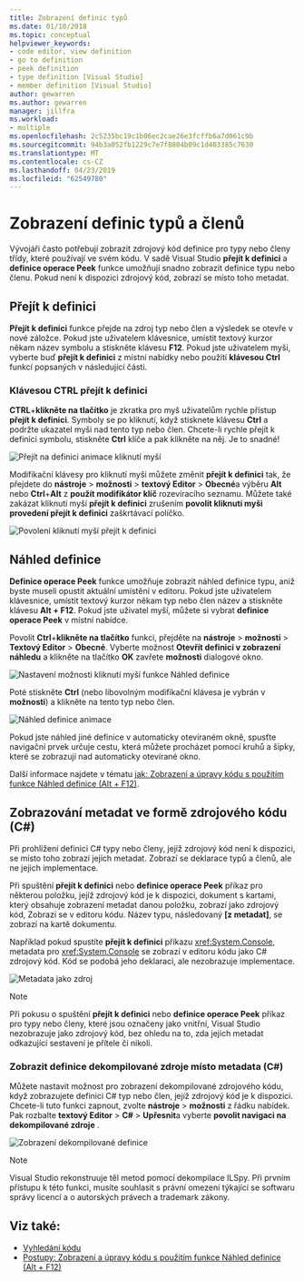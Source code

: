 ```yaml
---
title: Zobrazení definic typů
ms.date: 01/10/2018
ms.topic: conceptual
helpviewer_keywords:
- code editor, view definition
- go to definition
- peek definition
- type definition [Visual Studio]
- member definition [Visual Studio]
author: gewarren
ms.author: gewarren
manager: jillfra
ms.workload:
- multiple
ms.openlocfilehash: 2c5235bc19c1b06ec2cae26e3fcffb6a7d061c9b
ms.sourcegitcommit: 94b3a052fb1229c7e7f8804b09c1d403385c7630
ms.translationtype: MT
ms.contentlocale: cs-CZ
ms.lasthandoff: 04/23/2019
ms.locfileid: "62549780"
---
```

# <a name="view-type-and-member-definitions"></a>Zobrazení definic typů a členů

Vývojáři často potřebují zobrazit zdrojový kód definice pro typy nebo členy třídy, které používají ve svém kódu. V sadě Visual Studio **přejít k definici** a **definice operace Peek** funkce umožňují snadno zobrazit definice typu nebo členu. Pokud není k dispozici zdrojový kód, zobrazí se místo toho metadat.

## <a name="go-to-definition"></a>Přejít k definici

**Přejít k definici** funkce přejde na zdroj typ nebo člen a výsledek se otevře v nové záložce. Pokud jste uživatelem klávesnice, umístit textový kurzor někam název symbolu a stiskněte klávesu **F12**. Pokud jste uživatelem myši, vyberte buď **přejít k definici** z místní nabídky nebo použití **klávesou Ctrl** funkcí popsaných v následující části.

### <a name="ctrl-click-go-to-definition"></a>Klávesou CTRL přejít k definici

**CTRL**+**klikněte na tlačítko** je zkratka pro myš uživatelům rychle přístup **přejít k definici**. Symboly se po kliknutí, když stisknete klávesu **Ctrl** a podržte ukazatel myši nad tento typ nebo člen. Chcete-li rychle přejít k definici symbolu, stiskněte **Ctrl** klíče a pak klikněte na něj. Je to snadné!

![Přejít na definici animace kliknutí myší](../ide/media/click_gotodef.gif)

Modifikační klávesy pro kliknutí myši můžete změnit **přejít k definici** tak, že přejdete do **nástroje** > **možnosti** > **textový Editor**   >  **Obecné**a výběru **Alt** nebo **Ctrl**+**Alt** z **použít modifikátor klíč** rozevíracího seznamu. Můžete také zakázat kliknutí myší **přejít k definici** zrušením **povolit kliknutí myši provedení přejít k definici** zaškrtávací políčko.

![Povolení kliknutí myší přejít k definici](../ide/media/editor_options_mouse_click_gotodef.png)

## <a name="peek-definition"></a>Náhled definice

**Definice operace Peek** funkce umožňuje zobrazit náhled definice typu, aniž byste museli opustit aktuální umístění v editoru. Pokud jste uživatelem klávesnice, umístit textový kurzor někam typ nebo člen název a stiskněte klávesu **Alt + F12**. Pokud jste uživatel myší, můžete si vybrat **definice operace Peek** v místní nabídce.

Povolit **Ctrl**+**klikněte na tlačítko** funkci, přejděte na **nástroje** > **možnosti**  >   **Textový Editor** > **Obecné**. Vyberte možnost **Otevřít definici v zobrazení náhledu** a klikněte na tlačítko **OK** zavřete **možnosti** dialogové okno.

![Nastavení možnosti kliknutí myší funkce Náhled definice](../ide/media/editor_options_peek_view.png)

Poté stiskněte **Ctrl** (nebo libovolným modifikační klávesa je vybrán v **možnosti**) a klikněte na tento typ nebo člen.

![Náhled definice animace](../ide/media/peek_definition.gif)

Pokud jste náhled jiné definice v automaticky otevíraném okně, spusťte navigační prvek určuje cestu, která můžete procházet pomocí kruhů a šipky, které se zobrazují nad automaticky otevírané okno.

Další informace najdete v tématu [jak: Zobrazení a úpravy kódu s použitím funkce Náhled definice (Alt + F12)](how-to-view-and-edit-code-by-using-peek-definition-alt-plus-f12.md).

## <a name="view-metadata-as-source-code-c"></a>Zobrazování metadat ve formě zdrojového kódu (C#)

Při prohlížení definici C# typy nebo členy, jejíž zdrojový kód není k dispozici, se místo toho zobrazí jejich metadat. Zobrazí se deklarace typů a členů, ale ne jejich implementace.

Při spuštění **přejít k definici** nebo **definice operace Peek** příkaz pro některou položku, jejíž zdrojový kód je k dispozici, dokument s kartami, který obsahuje zobrazení metadat danou položku, zobrazí jako zdrojový kód, Zobrazí se v editoru kódu. Název typu, následovaný **[z metadat]**, se zobrazí na kartě dokumentu.

Například pokud spustíte **přejít k definici** příkazu <xref:System.Console>, metadata pro <xref:System.Console> se zobrazí v editoru kódu jako C# zdrojový kód. Kód se podobá jeho deklaraci, ale nezobrazuje implementace.

![Metadata jako zdroj](../ide/media/metadatasource.png)

> [!NOTE]
> Při pokusu o spuštění **přejít k definici** nebo **definice operace Peek** příkaz pro typy nebo členy, které jsou označeny jako vnitřní, Visual Studio nezobrazuje jako zdrojový kód, bez ohledu na to, zda jejich metadat odkazující sestavení je přítele či nikoli.

### <a name="view-decompiled-source-definitions-instead-of-metadata-c"></a>Zobrazit definice dekompilované zdroje místo metadata (C#)

Můžete nastavit možnost pro zobrazení dekompilované zdrojového kódu, když zobrazujete definici C# typ nebo člen, jejíž zdrojový kód je k dispozici. Chcete-li tuto funkci zapnout, zvolte **nástroje** > **možnosti** z řádku nabídek. Pak rozbalte **textový Editor** > **C#** > **Upřesnit**a vyberte **povolit navigaci na dekompilované zdroje** .

![Zobrazení dekompilované definice](media/go-to-definition-decompiled-sources.png)

> [!NOTE]
> Visual Studio rekonstruuje těl metod pomocí dekompilace ILSpy. Při prvním přístupu k této funkci, musíte souhlasit s právní omezení týkající se softwaru správy licencí a o autorských právech a trademark zákony.

## <a name="see-also"></a>Viz také:

- [Vyhledání kódu](../ide/navigating-code.md)
- [Postupy: Zobrazení a úpravy kódu s použitím funkce Náhled definice (Alt + F12)](how-to-view-and-edit-code-by-using-peek-definition-alt-plus-f12.md)